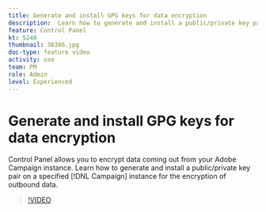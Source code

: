 ```yaml
---
title: Generate and install GPG keys for data encryption
description:  Learn how to generate and install a public/private key pair on a specified Campaign instance for the encryption of outbound data.
feature: Control Panel
kt: 5240
thumbnail: 36386.jpg
doc-type: feature video
activity: use
team: PM
role: Admin
level: Experienced
---
```

# Generate and install GPG keys for data encryption

Control Panel allows you to encrypt data coming out from your Adobe Campaign instance. Learn how to generate and install a public/private key pair on a specified [!DNL Campaign] instance for the encryption of outbound data.

>[!VIDEO](https://video.tv.adobe.com/v/36386?quality=12)
